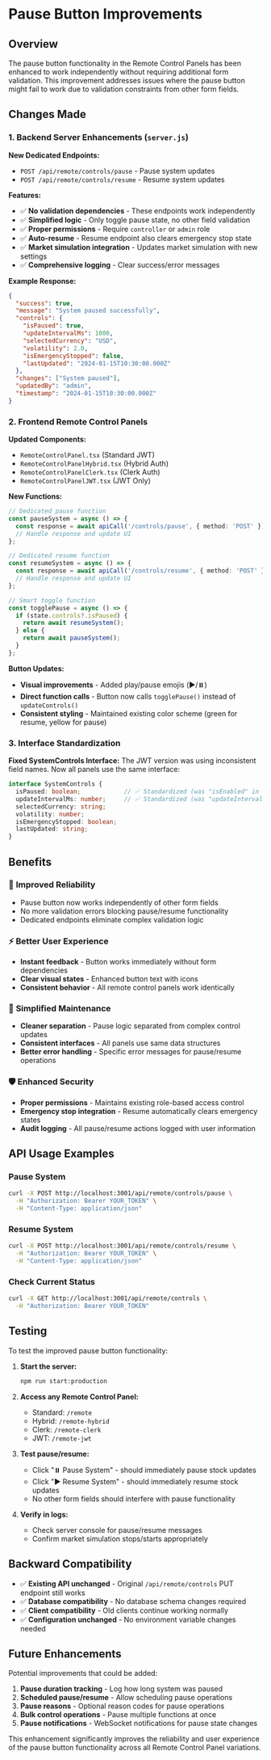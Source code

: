 # Pause Button Improvements

## Overview

The pause button functionality in the Remote Control Panels has been enhanced to work independently without requiring additional form validation. This improvement addresses issues where the pause button might fail to work due to validation constraints from other form fields.

## Changes Made

### 1. Backend Server Enhancements (`server.js`)

**New Dedicated Endpoints:**
- `POST /api/remote/controls/pause` - Pause system updates
- `POST /api/remote/controls/resume` - Resume system updates  

**Features:**
- ✅ **No validation dependencies** - These endpoints work independently
- ✅ **Simplified logic** - Only toggle pause state, no other field validation
- ✅ **Proper permissions** - Require `controller` or `admin` role
- ✅ **Auto-resume** - Resume endpoint also clears emergency stop state
- ✅ **Market simulation integration** - Updates market simulation with new settings
- ✅ **Comprehensive logging** - Clear success/error messages

**Example Response:**
```json
{
  "success": true,
  "message": "System paused successfully",
  "controls": {
    "isPaused": true,
    "updateIntervalMs": 1000,
    "selectedCurrency": "USD",
    "volatility": 2.0,
    "isEmergencyStopped": false,
    "lastUpdated": "2024-01-15T10:30:00.000Z"
  },
  "changes": ["System paused"],
  "updatedBy": "admin",
  "timestamp": "2024-01-15T10:30:00.000Z"
}
```

### 2. Frontend Remote Control Panels

**Updated Components:**
- `RemoteControlPanel.tsx` (Standard JWT)
- `RemoteControlPanelHybrid.tsx` (Hybrid Auth)
- `RemoteControlPanelClerk.tsx` (Clerk Auth)
- `RemoteControlPanelJWT.tsx` (JWT Only)

**New Functions:**
```typescript
// Dedicated pause function
const pauseSystem = async () => {
  const response = await apiCall('/controls/pause', { method: 'POST' });
  // Handle response and update UI
};

// Dedicated resume function  
const resumeSystem = async () => {
  const response = await apiCall('/controls/resume', { method: 'POST' });
  // Handle response and update UI
};

// Smart toggle function
const togglePause = async () => {
  if (state.controls?.isPaused) {
    return await resumeSystem();
  } else {
    return await pauseSystem();
  }
};
```

**Button Updates:**
- **Visual improvements** - Added play/pause emojis (▶️/⏸️)
- **Direct function calls** - Button now calls `togglePause()` instead of `updateControls()`
- **Consistent styling** - Maintained existing color scheme (green for resume, yellow for pause)

### 3. Interface Standardization

**Fixed SystemControls Interface:**
The JWT version was using inconsistent field names. Now all panels use the same interface:

```typescript
interface SystemControls {
  isPaused: boolean;            // ✅ Standardized (was "isEnabled" in JWT version)
  updateIntervalMs: number;     // ✅ Standardized (was "updateInterval" in JWT version)  
  selectedCurrency: string;
  volatility: number;
  isEmergencyStopped: boolean;
  lastUpdated: string;
}
```

## Benefits

### 🚀 **Improved Reliability**
- Pause button now works independently of other form fields
- No more validation errors blocking pause/resume functionality
- Dedicated endpoints eliminate complex validation logic

### ⚡ **Better User Experience**
- **Instant feedback** - Button works immediately without form dependencies
- **Clear visual states** - Enhanced button text with icons
- **Consistent behavior** - All remote control panels work identically

### 🔧 **Simplified Maintenance**
- **Cleaner separation** - Pause logic separated from complex control updates
- **Consistent interfaces** - All panels use same data structures
- **Better error handling** - Specific error messages for pause/resume operations

### 🛡️ **Enhanced Security**
- **Proper permissions** - Maintains existing role-based access control
- **Emergency stop integration** - Resume automatically clears emergency states
- **Audit logging** - All pause/resume actions logged with user information

## API Usage Examples

### Pause System
```bash
curl -X POST http://localhost:3001/api/remote/controls/pause \
  -H "Authorization: Bearer YOUR_TOKEN" \
  -H "Content-Type: application/json"
```

### Resume System
```bash
curl -X POST http://localhost:3001/api/remote/controls/resume \
  -H "Authorization: Bearer YOUR_TOKEN" \
  -H "Content-Type: application/json"
```

### Check Current Status
```bash
curl -X GET http://localhost:3001/api/remote/controls \
  -H "Authorization: Bearer YOUR_TOKEN"
```

## Testing

To test the improved pause button functionality:

1. **Start the server:**
   ```bash
   npm run start:production
   ```

2. **Access any Remote Control Panel:**
   - Standard: `/remote`
   - Hybrid: `/remote-hybrid`
   - Clerk: `/remote-clerk`
   - JWT: `/remote-jwt`

3. **Test pause/resume:**
   - Click "⏸️ Pause System" - should immediately pause stock updates
   - Click "▶️ Resume System" - should immediately resume stock updates
   - No other form fields should interfere with pause functionality

4. **Verify in logs:**
   - Check server console for pause/resume messages
   - Confirm market simulation stops/starts appropriately

## Backward Compatibility

- ✅ **Existing API unchanged** - Original `/api/remote/controls` PUT endpoint still works
- ✅ **Database compatibility** - No database schema changes required
- ✅ **Client compatibility** - Old clients continue working normally
- ✅ **Configuration unchanged** - No environment variable changes needed

## Future Enhancements

Potential improvements that could be added:

1. **Pause duration tracking** - Log how long system was paused
2. **Scheduled pause/resume** - Allow scheduling pause operations
3. **Pause reasons** - Optional reason codes for pause operations
4. **Bulk control operations** - Pause multiple functions at once
5. **Pause notifications** - WebSocket notifications for pause state changes

This enhancement significantly improves the reliability and user experience of the pause button functionality across all Remote Control Panel variations.